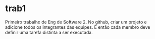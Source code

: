 # trab1
Primeiro trabalho de Eng de Software 2.
No github, criar um projeto e adicione todos os integrantes das equipes.
E então cada membro deve definir uma tarefa distinta
a ser executada.
